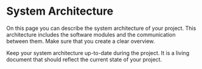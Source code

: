 # System Architecture

On this page you can describe the system architecture of your project. This architecture includes the software modules and the communication between them. Make sure that you create a clear overview.

Keep your system architecture up-to-date during the project. It is a living document that should reflect the current state of your project.

